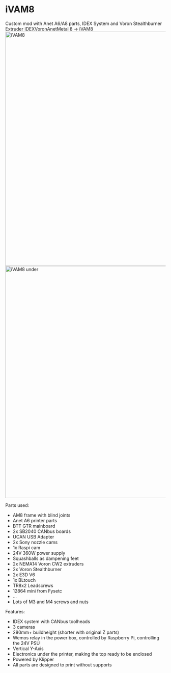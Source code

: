 # iVAM8
Custom mod with Anet A6/A8 parts, IDEX System and Voron Stealthburner Extruder 
IDEXVoronAnetMetal 8 -> iVAM8
<img width="736" alt="iVAM8" src="https://user-images.githubusercontent.com/12106056/234350868-569ef98c-1925-43e0-9b81-8bbfecae095e.png">
<img width="729" alt="iVAM8 under" src="https://user-images.githubusercontent.com/12106056/234351233-b1928676-a7c5-47cf-82e6-4804111c6951.png">


Parts used:
- AM8 frame with blind joints
- Anet A6 printer parts
- BTT GTR mainboard
- 2x SB2040 CANbus boards
- UCAN USB Adapter
- 2x Sony nozzle cams
- 1x Raspi cam
- 24V 360W power supply
- Squashballs as dampening feet
- 2x NEMA14 Voron CW2 extruders
- 2x Voron Stealthburner
- 2x E3D V6
- 1x BLtouch
- TR8x2 Leadscrews
- 12864 mini from Fysetc
- ...
- Lots of M3 and M4 screws and nuts

Features:
- IDEX system with CANbus toolheads
- 3 cameras
- 280mm+ buildheight (shorter with original Z parts)
- Wemos relay in the power box, controlled by Raspberry Pi, controlling the 24V PSU
- Vertical Y-Axis
- Electronics under the printer, making the top ready to be enclosed
- Powered by Klipper
- All parts are designed to print without supports
